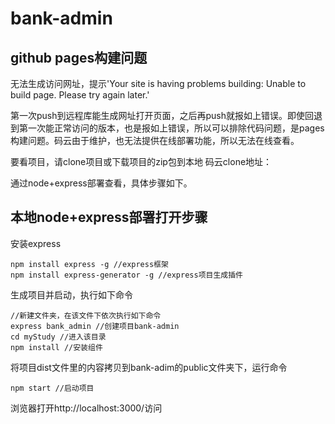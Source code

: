 # bank-admin

## github pages构建问题
无法生成访问网址，提示'Your site is having problems building: Unable to build page. Please try again later.'

第一次push到远程库能生成网址打开页面，之后再push就报如上错误。即使回退到第一次能正常访问的版本，也是报如上错误，所以可以排除代码问题，是pages构建问题。码云由于维护，也无法提供在线部署功能，所以无法在线查看。

要看项目，请clone项目或下载项目的zip包到本地
码云clone地址：

通过node+express部署查看，具体步骤如下。


## 本地node+express部署打开步骤

安装express
```
npm install express -g //express框架
npm install express-generator -g //express项目生成插件
``` 
生成项目并启动，执行如下命令
```
//新建文件夹，在该文件下依次执行如下命令
express bank_admin //创建项目bank-admin
cd myStudy //进入该目录
npm install //安装组件 
```
将项目dist文件里的内容拷贝到bank-adim的public文件夹下，运行命令
```
npm start //启动项目
```

浏览器打开http://localhost:3000/访问
